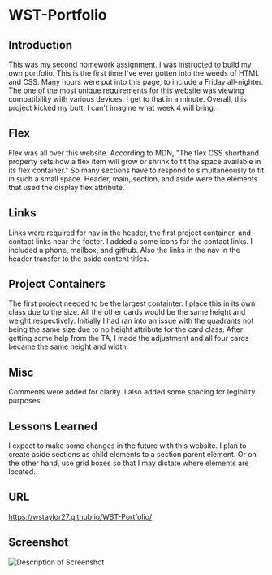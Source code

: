 # WST-Portfolio


## Introduction

This was my second homework assignment. I was instructed to build my own portfolio. This is the first time I've ever gotten into the weeds of HTML and CSS. Many hours were put into this page, to include a Friday all-nighter. The one of the most unique requirements for this website was viewing compatibility with various devices. I get to that in a minute. Overall, this project kicked my butt. I can't imagine what week 4 will bring.

## Flex

Flex was all over this website. According to MDN, "The flex CSS shorthand property sets how a flex item will grow or shrink to fit the space available in its flex container." So many sections have to respond to simultaneously to fit in such a small space. Header, main, section, and aside were the elements that used the display flex attribute.

## Links
  
Links were required for nav in the header, the first project container, and contact links near the footer. I added a some icons for the contact links. I included a phone, mailbox, and github. Also the links in the nav in the header transfer to the aside content titles.

## Project Containers

The first project needed to be the largest containter. I place this in its own class due to the size. All the other cards would be the same height and weight respectively. Initially I had ran into an issue with the quadrants not being the same size due to no height attribute for the card class. After getting some help from the TA, I made the adjustment and all four cards became the same height and width.

## Misc
  
Comments were added for clarity. I also added some spacing for legibility purposes.  

## Lessons Learned

I expect to make some changes in the future with this website. I plan to create aside sections as child elements to a section parent element. Or on the other hand, use grid boxes so that I may dictate where elements are located.

## URL

https://wstaylor27.github.io/WST-Portfolio/

## Screenshot
![Description of Screenshot](assets/images/wstaylor27.github.io_WST-Portfolio_SS.png)
